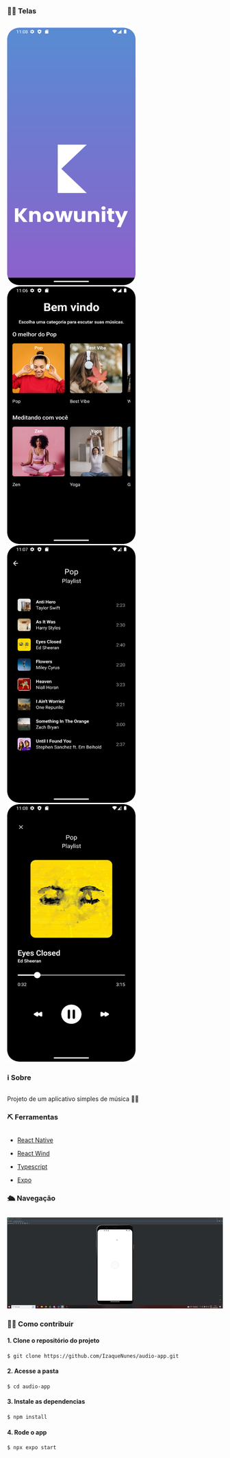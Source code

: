 
### 👨‍💻 Telas
## 

<img src="./src/assets/Tela-carregamento.png" width="300px" height="600px">
<img src="./src/assets/Tela-inicial.png" width="300px" height="600px">
<img src="./src/assets/Tela-playlist.png" width="300px" height="600px">
<img src="./src/assets/Tela-player.png" width="300px" height="600px">

### ℹ Sobre
##
Projeto de um aplicativo simples de música 👩‍💻
### ⛏ Ferramentas
##

- [React Native](https://reactnative.dev/)

- [React Wind](https://www.nativewind.dev/)

- [Typescript](https://www.typescriptlang.org/)

- [Expo](https://docs.expo.dev/)
 
### 🛳 Navegação
##
<img src="./src/assets/Navegação.gif">

### 👩‍💻 Como contribuir
#### 1. Clone o repositório do projeto
```
$ git clone https://github.com/IzaqueNunes/audio-app.git
```
#### 2. Acesse a pasta
```
$ cd audio-app
```
#### 3. Instale as dependencias
```
$ npm install
```
#### 4. Rode o app
```
$ npx expo start
```
